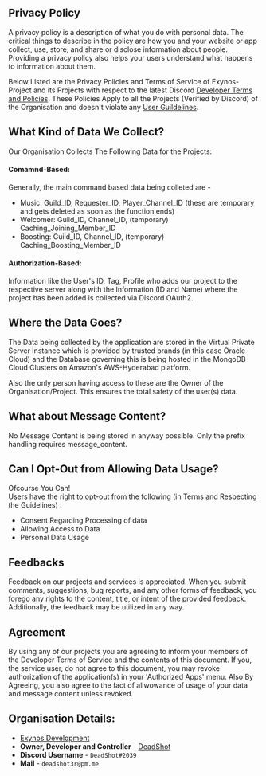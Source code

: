 ## Privacy Policy
A privacy policy is a description of what you do with personal data. The critical things to describe in the policy are how you and your website or app collect, use, store, and share or disclose information about people. Providing a privacy policy also helps your users understand what happens to information about them.

Below Listed are the Privacy Policies and Terms of Service of Exynos-Project and its Projects with respect to the latest Discord [Developer Terms and Policies](https://discordapp.com/developers/docs/legal).
These Policies Apply to all the Projects (Verified by Discord) of the Organisation and doesn't violate any [User Guildelines](https://discord.com/guidelines).

## What Kind of Data We Collect?
Our Organisation Collects The Following Data for the Projects:

#### Comamnd-Based:
Generally, the main command based data being colleted are -
* Music: Guild_ID, Requester_ID, Player_Channel_ID (these are temporary and gets deleted as soon as the function ends)
* Welcomer: Guild_ID, Channel_ID, (temporary) Caching_Joining_Member_ID
* Boosting: Guild_ID, Channel_ID, (temporary) Caching_Boosting_Member_ID

#### Authorization-Based:
Information like the User's ID, Tag, Profile who adds our project to the respective server along with the Information (ID and Name) where the project has been added is collected via Discord OAuth2.

## Where the Data Goes?
The Data being collected by the application are stored in the Virtual Private Server Instance which is provided by trusted brands (in this case Oracle Cloud) and the Database governing this is being hosted in the MongoDB Cloud Clusters on Amazon's AWS-Hyderabad platform.

Also the only person having access to these are the Owner of the Organisation/Project. This ensures the total safety of the user(s) data.

## What about Message Content?
No Message Content is being stored in anyway possible. Only the prefix handling requires message_content.

## Can I Opt-Out from Allowing Data Usage?
Ofcourse You Can! 
<br>
Users have the right to opt-out from the following (in Terms and Respecting the Guidelines) :
* Consent Regarding Processing of data
* Allowing Access to Data
* Personal Data Usage

## Feedbacks
Feedback on our projects and services is appreciated. When you submit comments, suggestions, bug reports, and any other forms of feedback, you forego any rights to the content, title, or intent of the provided feedback. Additionally, the feedback may be utilized in any way.

## Agreement
By using any of our projects you are agreeing to inform your members of the Developer Terms of Service and the contents of this document. If you, the service user, do not agree to this document, you may revoke authorization of the application(s) in your 'Authorized Apps' menu.
Also By Agreeing, you also agree to the fact of allwowance of usage of your data and message content unless revoked. 

## Organisation Details:
* [Exynos Development](https://github.com/ExynosBot)
* **Owner, Developer and Controller** - [DeadShot](https://github.com/deadshotofficial) 
* **Discord Username** - `DeadShot#2039`
* **Mail** - `deadshot3r@pm.me`

